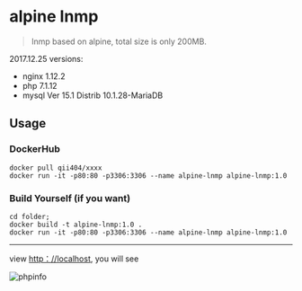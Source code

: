 # alpine lnmp

> lnmp based on alpine, total size is only 200MB.

2017.12.25 versions:

 - nginx 1.12.2
 - php 7.1.12
 - mysql Ver 15.1 Distrib 10.1.28-MariaDB

 ## Usage

 ### DockerHub

 ```
docker pull qii404/xxxx
docker run -it -p80:80 -p3306:3306 --name alpine-lnmp alpine-lnmp:1.0
 ```

 ### Build Yourself (if you want)

 ```
cd folder;
docker build -t alpine-lnmp:1.0 .
docker run -it -p80:80 -p3306:3306 --name alpine-lnmp alpine-lnmp:1.0
 ```

 -------

view
 [http：//localhost](http：//localhost), you will see

 ![phpinfo](https://ws1.sinaimg.cn/large/71405cably1fmt3fod4nuj20oe0i2djf.jpg)
